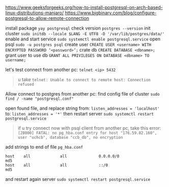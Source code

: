 https://www.geeksforgeeks.org/how-to-install-postgresql-on-arch-based-linux-distributions-manjaro/
https://www.bigbinary.com/blog/configure-postgresql-to-allow-remote-connection

install package
`yay postgresql`
check version
`postgres --version`
init cluster
`sudo initdb --locale $LANG -E UTF8 -D '/var/lib/postgres/data/'`
enable and start service
`sudo systemctl enable postgresql.service`
open psql
`sudo -u postgres psql`
create user
`CREATE USER <username> WITH ENCRYPTED PASSWORD ‘<password>’;`
crate db
`CREATE DATABASE <dbname>;`
grant user to use db
`GRANT ALL PRIVILEGES ON DATABASE <dbname> TO username;`

let's test connect from another pc:
`telnet <ip> 5432`
> u take `telnet: Unable to connect to remote host: Connection refused`

Allow connect to postgres from another pc:
find config file of cluster
`sudo find / -name "postgresql.conf"`

open found file, and replace string
from: `listen_addresses = 'localhost'`
to: `listen_addresses = '*'`
then restart server
`sudo systemctl restart postgresql.service`
> if u try connect now with psql client from another pc, take this error: `[28000] FATAL: no pg_hba.conf entry for host "176.59.82.160", user "uchcb", database "ccb_db", no encryption`

add strings to end of file `pg_hba.conf`
```
host    all             all              0.0.0.0/0                       md5
host    all             all              ::/0                            md5
```
and restart again server
`sudo systemctl restart postgresql.service`
